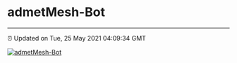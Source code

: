 # admetMesh-Bot
---
⏰ Updated on Tue, 25 May 2021 04:09:34 GMT

[![admetMesh-Bot](https://github.com/kotori-y/admetMesh-bot/actions/workflows/main.yml/badge.svg)](https://github.com/kotori-y/admetMesh-bot/actions/workflows/main.yml)
